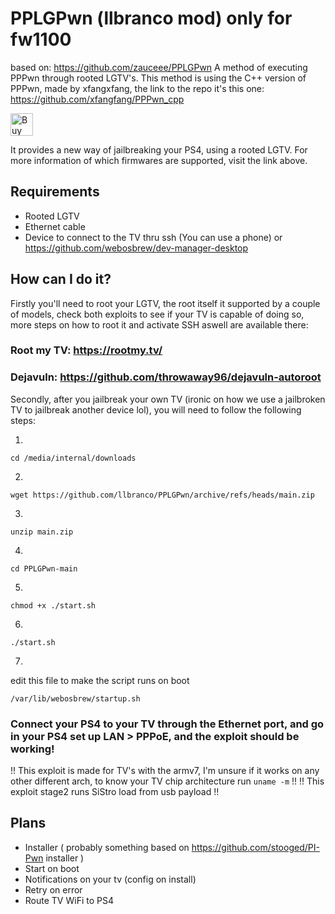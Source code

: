 
# PPLGPwn (llbranco mod) only for fw1100
based on: https://github.com/zauceee/PPLGPwn
A method of executing PPPwn through rooted LGTV's.
This method is using the C++ version of PPPwn, made by xfangxfang, the link to the repo it's this one:
https://github.com/xfangfang/PPPwn_cpp

<a href='https://ko-fi.com/J3J4Y2DQ4' target='_blank'><img height='36' style='border:0px;height:36px;' src='https://storage.ko-fi.com/cdn/kofi2.png?v=3' border='0' alt='Buy Me a Coffee at ko-fi.com' /></a> 

It provides a new way of jailbreaking your PS4, using a rooted LGTV.
For more information of which firmwares are supported, visit the link above.

## Requirements
- Rooted LGTV
- Ethernet cable
- Device to connect to the TV thru ssh (You can use a phone) or https://github.com/webosbrew/dev-manager-desktop


## How can I do it?
Firstly you'll need to root your LGTV, the root itself it supported by a couple of models, check both exploits to see if your TV is capable of doing so, more steps on how to root it and activate SSH aswell are available there:
### Root my TV: https://rootmy.tv/
### Dejavuln: https://github.com/throwaway96/dejavuln-autoroot

Secondly, after you jailbreak your own TV (ironic on how we use a jailbroken TV to jailbreak another device lol), you will need to follow the following steps:

1.
```
cd /media/internal/downloads
``` 
2.
```
wget https://github.com/llbranco/PPLGPwn/archive/refs/heads/main.zip
```
3.
```
unzip main.zip
```
4.
```
cd PPLGPwn-main
```
5.
```
chmod +x ./start.sh
```
6.
```
./start.sh
```
7.
edit this file to make the script runs on boot
```
/var/lib/webosbrew/startup.sh
```
### Connect your PS4 to your TV through the Ethernet port, and go in your PS4 set up LAN > PPPoE, and the exploit should be working!

!! This exploit is made for TV's with the armv7, I'm unsure if it works on any other different arch, to know your TV chip architecture run ```uname -m``` !!
!! This exploit stage2 runs SiStro load from usb payload !!

## Plans
- Installer ( probably something based on https://github.com/stooged/PI-Pwn installer )
- Start on boot
- Notifications on your tv (config on install)
- Retry on error
- Route TV WiFi to PS4
